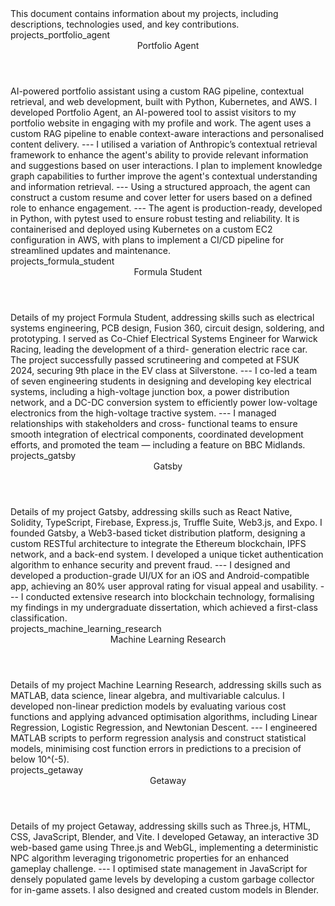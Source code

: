 <metadata>
    This document contains information about my
    projects, including descriptions, technologies used,
    and key contributions.
</metadata>

<!-- Portfolio Agent -->
<section>
    <id>projects_portfolio_agent</id>
    <header>Portfolio Agent</header>
    <context>
        AI-powered portfolio assistant using a custom RAG 
        pipeline, contextual retrieval, and web development, 
        built with Python, Kubernetes, and AWS.
    </context>
    <document>
        I developed Portfolio Agent, an AI-powered tool to 
        assist visitors to my portfolio website in engaging 
        with my profile and work. The agent uses a custom RAG 
        pipeline to enable context-aware interactions and 
        personalised content delivery.  
        ---
        I utilised a variation of Anthropic’s contextual 
        retrieval framework to enhance the agent's ability to 
        provide relevant information and suggestions based on 
        user interactions. I plan to implement knowledge graph 
        capabilities to further improve the agent's contextual 
        understanding and information retrieval.  
        ---
        Using a structured approach, the agent can construct a 
        custom resume and cover letter for users based on a 
        defined role to enhance engagement.  
        ---
        The agent is production-ready, developed in Python, 
        with pytest used to ensure robust testing and 
        reliability. It is containerised and deployed using 
        Kubernetes on a custom EC2 configuration in AWS, with 
        plans to implement a CI/CD pipeline for streamlined 
        updates and maintenance.
    </document>
</section>

<!-- Formula Student -->
<section>
    <id>projects_formula_student</id>
    <header>Formula Student</header>
    <context>
        Details of my project Formula Student, addressing skills 
        such as electrical systems engineering, PCB design, 
        Fusion 360, circuit design, soldering, and prototyping.
    </context>
    <document>
        I served as Co-Chief Electrical Systems Engineer for 
        Warwick Racing, leading the development of a third-
        generation electric race car. The project successfully 
        passed scrutineering and competed at FSUK 2024, securing 
        9th place in the EV class at Silverstone.  
        ---
        I co-led a team of seven engineering students in 
        designing and developing key electrical systems, 
        including a high-voltage junction box, a power 
        distribution network, and a DC-DC conversion system to 
        efficiently power low-voltage electronics from the 
        high-voltage tractive system.  
        ---
        I managed relationships with stakeholders and cross-
        functional teams to ensure smooth integration of 
        electrical components, coordinated development efforts, 
        and promoted the team — including a feature on BBC 
        Midlands.
    </document>
</section>

<!-- Gatsby -->
<section>
    <id>projects_gatsby</id>
    <header>Gatsby</header>
    <context>
        Details of my project Gatsby, addressing skills such as 
        React Native, Solidity, TypeScript, Firebase, Express.js, 
        Truffle Suite, Web3.js, and Expo.
    </context>
    <document>
        I founded Gatsby, a Web3-based ticket distribution 
        platform, designing a custom RESTful architecture to 
        integrate the Ethereum blockchain, IPFS network, and a 
        back-end system. I developed a unique ticket 
        authentication algorithm to enhance security and prevent 
        fraud.  
        ---
        I designed and developed a production-grade UI/UX for an 
        iOS and Android-compatible app, achieving an 80% user 
        approval rating for visual appeal and usability.  
        ---
        I conducted extensive research into blockchain 
        technology, formalising my findings in my undergraduate 
        dissertation, which achieved a first-class classification.
    </document>
</section>

<!-- Machine Learning Research -->
<section>
    <id>projects_machine_learning_research</id>
    <header>Machine Learning Research</header>
    <context>
        Details of my project Machine Learning Research, 
        addressing skills such as MATLAB, data science, linear 
        algebra, and multivariable calculus.
    </context>
    <document>
        I developed non-linear prediction models by evaluating 
        various cost functions and applying advanced optimisation 
        algorithms, including Linear Regression, Logistic 
        Regression, and Newtonian Descent.  
        ---
        I engineered MATLAB scripts to perform regression 
        analysis and construct statistical models, minimising 
        cost function errors in predictions to a precision of 
        below 10^(-5).
    </document>
</section>

<!-- Getaway -->
<section>
    <id>projects_getaway</id>
    <header>Getaway</header>
    <context>
        Details of my project Getaway, addressing skills such as 
        Three.js, HTML, CSS, JavaScript, Blender, and Vite.
    </context>
    <document>
        I developed Getaway, an interactive 3D web-based game 
        using Three.js and WebGL, implementing a deterministic 
        NPC algorithm leveraging trigonometric properties for an 
        enhanced gameplay challenge.  
        ---
        I optimised state management in JavaScript for densely 
        populated game levels by developing a custom garbage 
        collector for in-game assets. I also designed and created 
        custom models in Blender.
    </document>
</section>
